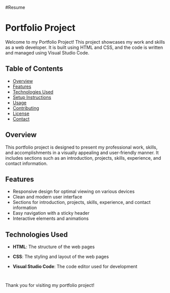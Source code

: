 #Resume
# Portfolio Project

Welcome to my Portfolio Project! This project showcases my work and skills as a web developer. It is built using HTML and CSS, and the code is written and managed using Visual Studio Code.

## Table of Contents

- [Overview](#overview)
- [Features](#features)
- [Technologies Used](#technologies-used)
- [Setup Instructions](#setup-instructions)
- [Usage](#usage)
- [Contributing](#contributing)
- [License](#license)
- [Contact](#contact)

## Overview

This portfolio project is designed to present my professional work, skills, and accomplishments in a visually appealing and user-friendly manner. It includes sections such as an introduction, projects, skills, experience, and contact information.

## Features

- Responsive design for optimal viewing on various devices
- Clean and modern user interface
- Sections for introduction, projects, skills, experience, and contact information
- Easy navigation with a sticky header
- Interactive elements and animations

## Technologies Used

- **HTML**: The structure of the web pages
- **CSS**: The styling and layout of the web pages
- **Visual Studio Code**: The code editor used for development




   ```
 

Thank you for visiting my portfolio project!
